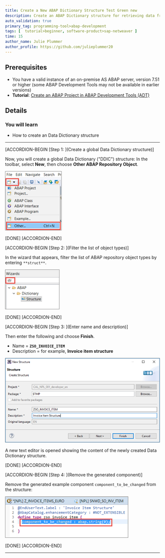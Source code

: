```yaml
---
title: Create a New ABAP Dictionary Structure Test Green new
description: Create an ABAP Dictionary structure for retrieving data from a database
auto_validation: true
primary_tag: programming-tool>abap-development
tags: [  tutorial>beginner, software-product>sap-netweaver ]
time: 15
author_name: Julie Plummer
author_profile: https://github.com/julieplummer20
---
```


## Prerequisites  
 - You have a valid instance of an on-premise AS ABAP server, version 7.51 or higher (some ABAP Development Tools may not be available in earlier versions)
 - **Tutorial**: [Create an ABAP Project in ABAP Development Tools (ADT)](abap-create-project)

## Details
### You will learn  
- How to create an Data Dictionary structure

---

[ACCORDION-BEGIN [Step 1: ](Create a global Data Dictionary structure)]

Now, you will create a global Data Dictionary ("DDIC") structure: In the toolbar, select **New**, then choose **Other ABAP Repository Object**.

![Image depicting step1a-create-new](step1a-create-new.png)

[DONE]
[ACCORDION-END]

[ACCORDION-BEGIN [Step 2: ](Filter the list of object types)]

In the wizard that appears, filter the list of ABAP repository object types by entering `**struct**`.

![Image depicting step2-filter-type](step2-filter-type.png)

[DONE]
[ACCORDION-END]

[ACCORDION-BEGIN [Step 3: ](Enter name and description)]

Then enter the following and choose **Finish**.
- Name = **`ZSO_INVOICE_ITEM`**
- Description = for example, **Invoice item structure**

![Image depicting step10c-define-ddic-structure-finish](step10c-define-ddic-structure-finish.png)

A new text editor is opened showing the content of the newly created Data Dictionary structure.

[DONE]
[ACCORDION-END]

[ACCORDION-BEGIN [Step 4: ](Remove the generated component)]

Remove the generated example component `component_to_be_changed` from the structure:

![Image depicting step12-remove-component](step12-remove-component.png)

[DONE]
[ACCORDION-END]


---
